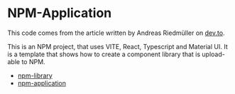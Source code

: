 # NPM-Application

This code comes from the article written by Andreas Riedmüller
on [dev.to](https://dev.to/receter/how-to-create-a-react-component-library-using-vites-library-mode-4lma).

This is an NPM project, that uses VITE, React, Typescript and Material UI.
It is a template that shows how to create a component library that is upload-able to NPM.

* [npm-library](https://github.com/paulwoods/npm-library)
* [npm-application](https://github.com/paulwoods/npm-application)
